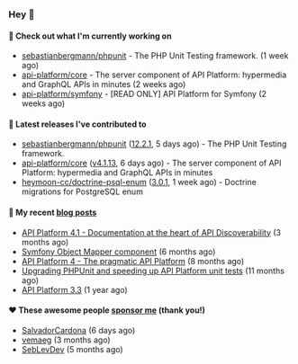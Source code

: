### Hey 👋

#### 👷 Check out what I'm currently working on

- [sebastianbergmann/phpunit](https://github.com/sebastianbergmann/phpunit) - The PHP Unit Testing framework. (1 week ago)
- [api-platform/core](https://github.com/api-platform/core) - The server component of API Platform: hypermedia and GraphQL APIs in minutes (2 weeks ago)
- [api-platform/symfony](https://github.com/api-platform/symfony) - [READ ONLY] API Platform for Symfony (2 weeks ago)

#### 🔭 Latest releases I've contributed to

- [sebastianbergmann/phpunit](https://github.com/sebastianbergmann/phpunit) ([12.2.1](https://github.com/sebastianbergmann/phpunit/releases/tag/12.2.1), 5 days ago) - The PHP Unit Testing framework.
- [api-platform/core](https://github.com/api-platform/core) ([v4.1.13](https://github.com/api-platform/core/releases/tag/v4.1.13), 6 days ago) - The server component of API Platform: hypermedia and GraphQL APIs in minutes
- [heymoon-cc/doctrine-psql-enum](https://github.com/heymoon-cc/doctrine-psql-enum) ([3.0.1](https://github.com/heymoon-cc/doctrine-psql-enum/releases/tag/3.0.1), 1 week ago) - Doctrine migrations for PostgreSQL enum

#### 📜 My recent [blog posts](https://soyuka.me)

- [API Platform 4.1 - Documentation at the heart of API Discoverability](https://soyuka.me/api-platform-4-1-documentation-heart-api-discoverability/) (3 months ago)
- [Symfony Object Mapper component](https://soyuka.me/symfony-object-mapper-component/) (6 months ago)
- [API Platform 4 - The pragmatic API Platform](https://soyuka.me/api-platform-4-the-pragmatic-api-platform/) (8 months ago)
- [Upgrading PHPUnit and speeding up API Platform unit tests](https://soyuka.me/upgrading-phpunit-and-speeding-up-api-platform-unit-tests/) (11 months ago)
- [API Platform 3.3](https://soyuka.me/api-platform-3.3/) (1 year ago)

#### ❤️ These awesome people [sponsor me](https://github.com/sponsors/soyuka) (thank you!)

- [SalvadorCardona](https://github.com/SalvadorCardona) (6 days ago)
- [vemaeg](https://github.com/vemaeg) (3 months ago)
- [SebLevDev](https://github.com/SebLevDev) (5 months ago)
